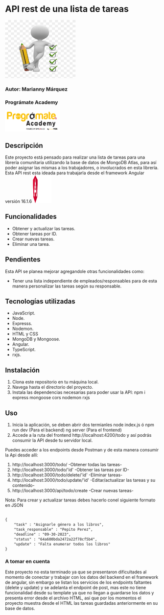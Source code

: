 # API rest de una lista de tareas
<img src='image/todo-list.png' alt="To Do List" width="230" height="190">

### Autor: Marianny Márquez
### Prográmate Academy
<img src='image/programate.png' alt='Logo Prográmate' width="180" height="70">

## Descripción

Este proyecto está pensado para realizar una lista de tareas para una librería comunitaria utilizando la base de datos de MongoDB Atlas, para así poder asignar las mismas a los trabajadores, o involucrados en esta librería.
Esta API rest esta ideada para trabajarla desde el framework Angular versión 16.1.6 <img src='image/Logo angular.png' alt='Logo Angular' width="60" height="90">

## Funcionalidades
- Obtener y actualizar las tareas.
- Obtener tareas por ID.
- Crear nuevas tareas.
- Eliminar una tarea.

## Pendientes
Esta API se planea mejorar agregandole otras funcionalidades como:
- Tener una lista independiente de empleados/responsables para de esta manera personalizar las tareas según su responsable.

## Tecnologías utilizadas
- JavaScript.
- Node.
- Expresss.
- Nodemon.
- HTML y CSS
- MongoDB y Mongoose.
- Angular.
- TypeScript.
- rxjs.

## Instalación
1. Clona este repositorio en tu máquina local.
2. Navega hasta el directorio del proyecto.
3. Instala las dependencias necesarias para poder usar la API:
    npm i express mongoose cors nodemon rxjs

## Uso
1. Inicia la aplicación, se deben abrir dos termianles
node index.js ó npm run dev (Para el backend)
ng server (Para el frontend)
2. Accede a la ruta del frontend http://localhost:4200/todo y así podrás consumir la API desde tu servidor local.

Puedes acceder a los endpoints desde Postman y de esta manera consumir la Api desde allí:

1. http://localhost:3000/todo/ -Obtener todas las tareas-
2. http://localhost:3000/todo/'id' -Obtener las tareas por ID-
3. http://localhost:3000/todo/delete/'id' -Eliminar tareas-
4. http://localhost:3000/todo/update/'id' -Editar/actualizar las tareas y su contenido-
5. http://localhost:3000/api/todo/create -Crear nuevas tareas-

Nota: Para crear y actualizar tareas debes hacerlo conel siguiente formato en JSON

``` 

{
    "task" : "Asignarle género a los libros",
    "task_responsable" : "Pepito Perez",
    "deadline" : "09-30-2023",
    "status" : "64a600bda2472a22f78cf5b4",
    "update" : "Falta enumerar todos los libros"
}

```


### A tomar en cuenta
Este proyecto no esta terminado ya que se presentaron dificultades al momento de conectar y trabajar con los datos del backend en el framework de angular, sin embargo se listan los servicios de los endpoints faltantes (delete y update) y se adelanta el endpoint de post, mas este no tiene funcionalidad desde su template ya que no llegan a guardarse los datos y presenta error desde el archivo HTML, así que por los momentos el proyecto muestra desde el HTML las tareas guardadas anteriormente en su base de datos.

